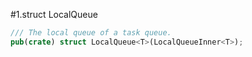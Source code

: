 #1.struct LocalQueue

```rust
/// The local queue of a task queue.
pub(crate) struct LocalQueue<T>(LocalQueueInner<T>);

```